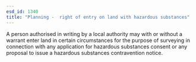 ```yaml
---
esd_id: 1340
title: "Planning -  right of entry on land with hazardous substances"
---
```


A person authorised in writing by a local authority may with or without a warrant enter land in certain circumstances for the purpose of surveying in connection with any application for hazardous substances consent or any proposal to issue a hazardous substances contravention notice.

